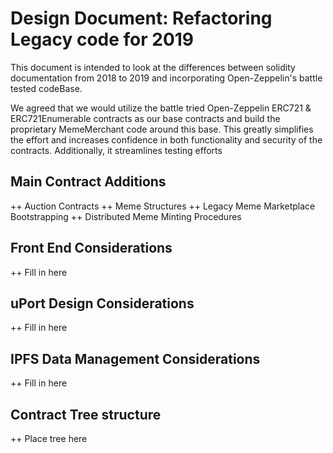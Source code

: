  # Design Document: Refactoring Legacy code for 2019 

This document is intended to look at the differences between solidity documentation from 2018 to 2019 and incorporating Open-Zeppelin's battle tested codeBase.

We agreed that we would utilize the battle tried Open-Zeppelin ERC721 & ERC721Enumerable contracts as our base contracts and build the proprietary MemeMerchant code around this base. This greatly simplifies the effort and increases confidence in both functionality and security of the contracts. Additionally, it streamlines testing efforts 

## Main Contract Additions 

 ++ Auction Contracts
 ++ Meme Structures 
 ++ Legacy Meme Marketplace Bootstrapping 
 ++ Distributed Meme Minting Procedures 

## Front End Considerations 

++ Fill in here 

## uPort Design Considerations
 
++ Fill in here 

## IPFS Data Management Considerations 

++ Fill in here
 
## Contract Tree structure 

++ Place tree here 
